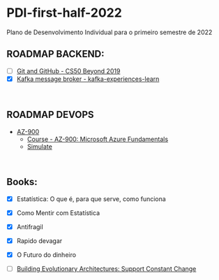 # PDI-first-half-2022
Plano de Desenvolvimento Individual para o primeiro semestre de 2022


## ROADMAP BACKEND:
  - [ ] [Git and GitHub - CS50 Beyond 2019](https://www.youtube.com/watch?v=eulnSXkhE7I)  
  - [X] [Kafka message broker - kafka-experiences-learn](https://github.com/JeanLLopes/kafka-experiences-learn)

<br>

## ROADMAP DEVOPS
- [AZ-900](https://docs.microsoft.com/en-us/learn/certifications/azure-fundamentals/)
  - [Course - AZ-900: Microsoft Azure Fundamentals](https://xpi.udemy.com/course/az900-azure/learn/lecture/31846764#overview)
  - [Simulate](https://esi.microsoft.com/getcertification) 


<br>

## Books:
- [X] Estatística: O que é, para que serve, como funciona
- [X] Como Mentir com Estatística
- [X] Antifragil
- [X] Rapido devagar
- [X] O Futuro do dinheiro
- [ ] [Building Evolutionary Architectures: Support Constant Change](https://lnkd.in/gNjDC7mT)

